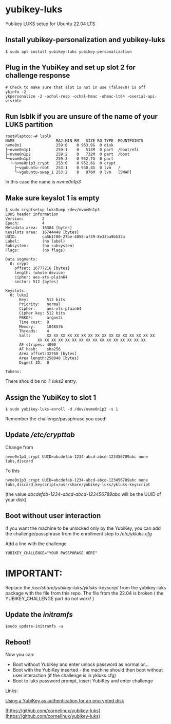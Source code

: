 # yubikey-luks
Yubikey LUKS setup for Ubuntu 22.04 LTS

## Install yubikey-personalization and yubikey-luks
```
$ sudo apt install yubikey-luks yubikey-personalization
```

## Plug in the YubiKey and set up slot 2 for challenge response
```
# Check to make sure that slot is not in use (false/0) is off
ykinfo -2
ykpersonalize -2 -ochal-resp -ochal-hmac -ohmac-lt64 -oserial-api-visible
```

## Run lsblk if you are unsure of the name of your LUKS partition
```
root@laptop:~# lsblk
NAME                  MAJ:MIN RM   SIZE RO TYPE  MOUNTPOINTS
nvme0n1               259:0    0 953,9G  0 disk  
├─nvme0n1p1           259:1    0   512M  0 part  /boot/efi
├─nvme0n1p2           259:2    0   732M  0 part  /boot
└─nvme0n1p3           259:3    0 952,7G  0 part  
  └─nvme0n1p3_crypt   253:0    0 952,6G  0 crypt 
    ├─vgubuntu-root   253:1    0 930,4G  0 lvm   /
    └─vgubuntu-swap_1 253:2    0   976M  0 lvm   [SWAP]
```
In this case the name is *nvme0n1p3*

## Make sure keyslot 1 is empty
```
$ sudo cryptsetup luksDump /dev/nvme0n1p3
LUKS header information
Version:       	2
Epoch:         	4
Metadata area: 	16384 [bytes]
Keyslots area: 	16744448 [bytes]
UUID:          	ca5b1f00-27be-4058-af39-8e33ba9b533a
Label:         	(no label)
Subsystem:     	(no subsystem)
Flags:       	(no flags)

Data segments:
  0: crypt
	offset: 16777216 [bytes]
	length: (whole device)
	cipher: aes-xts-plain64
	sector: 512 [bytes]

Keyslots:
  0: luks2
	  Key:        512 bits
	  Priority:   normal
	  Cipher:     aes-xts-plain64
	  Cipher key: 512 bits
	  PBKDF:      argon2i
	  Time cost:  8
	  Memory:     1048576
	  Threads:    4
	  Salt:       XX XX XX XX XX XX XX XX XX XX XX XX XX XX XX XX
              XX XX XX XX XX XX XX XX XX XX XX XX XX XX XX XX 
	  AF stripes: 4000
	  AF hash:    sha256
	  Area offset:32768 [bytes]
	  Area length:258048 [bytes]
	  Digest ID:  0
  
Tokens:

```

There should be no *1: luks2* entry.

## Assign the YubiKey to slot 1
```
$ sudo yubikey-luks-enroll -d /dev/nvme0n1p3 -s 1
```
Remember the challenge/passphrase you used!

## Update */etc/crypttab*

Change from
```
nvme0n1p3_crypt UUID=abcdefab-1234-abcd-abcd-123456789abc none luks,discard
```

To this
```
nvme0n1p3_crypt UUID=abcdefab-1234-abcd-abcd-123456789abc none luks,discard,keyscript=/usr/share/yubikey-luks/ykluks-keyscript
```
(the value *abcdefab-1234-abcd-abcd-123456789abc* will be the UUID of your disk) 

## Boot without user interaction
If you want the machine to be unlocked only by the YubiKey, you can add the challenge/passphrase from the enrollment step to */etc/ykluks.cfg*

Add a line with the challenge
```
YUBIKEY_CHALLENGE="YOUR PASSPHRASE HERE"
```

# IMPORTANT:

Replace the */usr/share/yubikey-luks/ykluks-keyscript* from the yubikey-luks package with the file from this repo.
The file from the 22.04 is broken ( the YUBIKEY_CHALLENGE part do not work! )

## Update the *initramfs*
```
$sudo update-initramfs -u
```

## Reboot!

Now you can:

* Boot without YubiKey and enter unlock password as normal or...
* Boot with the YubiKey inserted - the machine should then boot without user interaction (if the challenge is in ykluks.cfg)
* Boot to luks password prompt, insert YubiKey and enter challenge

Links:

[Using a YubiKey as authentication for an encrypted disk](https://www.endpointdev.com/blog/2022/03/disk-decryption-yubikey/)

[https://github.com/cornelinux/yubikey-luks](https://github.com/cornelinux/yubikey-luks)
